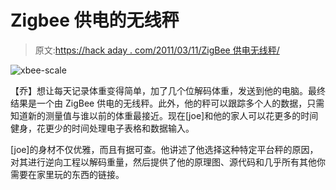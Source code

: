 # Zigbee 供电的无线秤

> 原文:[https://hack aday . com/2011/03/11/ZigBee 供电无线秤/](https://hackaday.com/2011/03/11/zigbee-powered-wireless-scale/)

![](../Images/e320bc78335d1f807882d936b99ac55f.png "xbee-scale")

【乔】想让每天记录体重变得简单，加了几个位解码体重，发送到他的电脑。最终结果是一个由 ZigBee 供电的无线秤。此外，他的秤可以跟踪多个人的数据，只需知道新的测量值与谁以前的体重最接近。现在[joe]和他的家人可以花更多的时间健身，花更少的时间处理电子表格和数据输入。

[joe]的身材不仅优雅，而且有据可查。他讲述了他选择这种特定平台秤的原因，对其进行逆向工程以解码重量，然后提供了他的原理图、源代码和几乎所有其他你需要在家里玩的东西的链接。